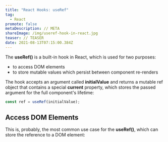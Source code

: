 ```yaml
---
title: "React Hooks: useRef"
tag:
  - React
promote: false
metaDescription: // META
shareImage: /img/useref-hook-in-react.jpg
teaser: // TEASER
date: 2021-08-13T07:15:00.384Z
---
```

The **useRef()** is a built-in hook in React, which is used for two purposes: 

* to access DOM elements
* to store mutable values which persist between component re-renders

The hook accepts an argument called **initialValue** and returns a mutable ref object that contains a special **current** property, which stores the passed argument for the full component's lifetime:

```javascript
const ref = useRef(initialValue);

```

## Access DOM Elements

This is, probably, the most common use case for the **useRef()**, which can store the reference to a DOM element: